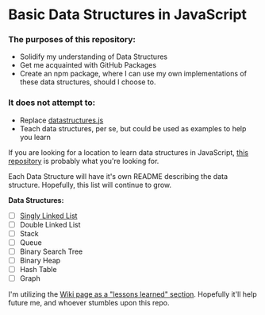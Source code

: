 # Basic Data Structures in JavaScript

### The purposes of this repository:
- Solidify my understanding of Data Structures
- Get me acquainted with GitHub Packages
- Create an npm package, where I can use my own implementations of these data structures, should I choose to.

### It does not attempt to:
- Replace [datastructures.js][datastructures-js]
- Teach data structures, per se, but could be used as examples to help you learn

If you are looking for a location to learn data structures in JavaScript, [this repository][js-algo] is probably what you're looking for.


Each Data Structure will have it's own README describing the data structure. Hopefully, this list will continue to grow.

**Data Structures:**
- [ ] [Singly Linked List](src/singlyLinkedList/README.md)
- [ ] Double Linked List
- [ ] Stack
- [ ] Queue
- [ ] Binary Search Tree
- [ ] Binary Heap
- [ ] Hash Table
- [ ] Graph

I'm utilizing the [Wiki page as a "lessons learned" section][lessons-learned]. Hopefully it'll help future me, and whoever stumbles upon this repo.

<!-- Links -->
[datastructures-js]:https://datastructures-js.github.io/
[js-algo]:https://github.com/trekhleb/javascript-algorithms
[lessons-learned]:https://github.com/rfearing/js-data-structures/wiki/What-I-learned-along-the-way
